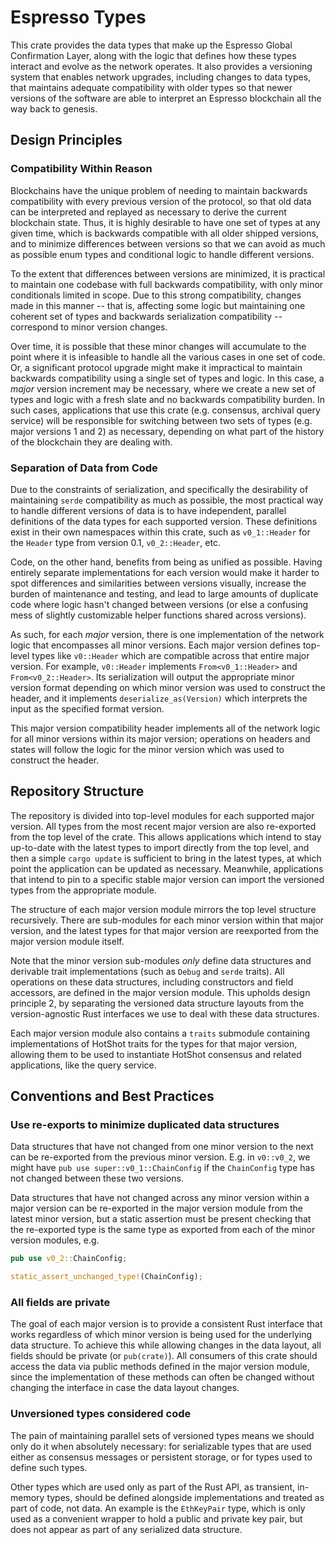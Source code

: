 # Espresso Types

This crate provides the data types that make up the Espresso Global Confirmation Layer, along with the logic that defines
how these types interact and evolve as the network operates. It also provides a versioning system that enables network
upgrades, including changes to data types, that maintains adequate compatibility with older types so that newer versions
of the software are able to interpret an Espresso blockchain all the way back to genesis.

## Design Principles

### Compatibility Within Reason

Blockchains have the unique problem of needing to maintain backwards compatibility with every previous version of the
protocol, so that old data can be interpreted and replayed as necessary to derive the current blockchain state. Thus, it
is highly desirable to have one set of types at any given time, which is backwards compatible with all older shipped
versions, and to minimize differences between versions so that we can avoid as much as possible enum types and
conditional logic to handle different versions.

To the extent that differences between versions are minimized, it is practical to maintain one codebase with full
backwards compatibility, with only minor conditionals limited in scope. Due to this strong compatibility, changes made
in this manner -- that is, affecting some logic but maintaining one coherent set of types and backwards serialization
compatibility -- correspond to minor version changes.

Over time, it is possible that these minor changes will accumulate to the point where it is infeasible to handle all the
various cases in one set of code. Or, a significant protocol upgrade might make it impractical to maintain backwards
compatibility using a single set of types and logic. In this case, a _major_ version increment may be necessary, where
we create a new set of types and logic with a fresh slate and no backwards compatibility burden. In such cases,
applications that use this crate (e.g. consensus, archival query service) will be responsible for switching between two
sets of types (e.g. major versions 1 and 2) as necessary, depending on what part of the history of the blockchain they
are dealing with.

### Separation of Data from Code

Due to the constraints of serialization, and specifically the desirability of maintaining `serde` compatibility as much
as possible, the most practical way to handle different versions of data is to have independent, parallel definitions of
the data types for each supported version. These definitions exist in their own namespaces within this crate, such as
`v0_1::Header` for the `Header` type from version 0.1, `v0_2::Header`, etc.

Code, on the other hand, benefits from being as unified as possible. Having entirely separate implementations for each
version would make it harder to spot differences and similarities between versions visually, increase the burden of
maintenance and testing, and lead to large amounts of duplicate code where logic hasn't changed between versions (or
else a confusing mess of slightly customizable helper functions shared across versions).

As such, for each _major_ version, there is one implementation of the network logic that encompasses all minor versions.
Each major version defines top-level types like `v0::Header` which are compatible across that entire major version. For
example, `v0::Header` implements `From<v0_1::Header>` and `From<v0_2::Header>`. Its serialization will output the
appropriate minor version format depending on which minor version was used to construct the header, and it implements
`deserialize_as(Version)` which interprets the input as the specified format version.

This major version compatibility header implements all of the network logic for all minor versions within its major
version; operations on headers and states will follow the logic for the minor version which was used to construct the
header.

## Repository Structure

The repository is divided into top-level modules for each supported major version. All types from the most recent major
version are also re-exported from the top level of the crate. This allows applications which intend to stay up-to-date
with the latest types to import directly from the top level, and then a simple `cargo update` is sufficient to bring in
the latest types, at which point the application can be updated as necessary. Meanwhile, applications that intend to pin
to a specific stable major version can import the versioned types from the appropriate module.

The structure of each major version module mirrors the top level structure recursively. There are sub-modules for each
minor version within that major version, and the latest types for that major version are reexported from the major
version module itself.

Note that the minor version sub-modules _only_ define data structures and derivable trait implementations (such as
`Debug` and `serde` traits). All operations on these data structures, including constructors and field accessors, are
defined in the major version module. This upholds design principle 2, by separating the versioned data structure layouts
from the version-agnostic Rust interfaces we use to deal with these data structures.

Each major version module also contains a `traits` submodule containing implementations of HotShot traits for the types
for that major version, allowing them to be used to instantiate HotShot consensus and related applications, like the
query service.

## Conventions and Best Practices

### Use re-exports to minimize duplicated data structures

Data structures that have not changed from one minor version to the next can be re-exported from the previous minor
version. E.g. in `v0::v0_2`, we might have `pub use super::v0_1::ChainConfig` if the `ChainConfig` type has not changed
between these two versions.

Data structures that have not changed across any minor version within a major version can be re-exported in the major
version module from the latest minor version, but a static assertion must be present checking that the re-exported type
is the same type as exported from each of the minor version modules, e.g.

```rust
pub use v0_2::ChainConfig;

static_assert_unchanged_type!(ChainConfig);
```

### All fields are private

The goal of each major version is to provide a consistent Rust interface that works regardless of which minor version is
being used for the underlying data structure. To achieve this while allowing changes in the data layout, all fields
should be private (or `pub(crate)`). All consumers of this crate should access the data via public methods defined in
the major version module, since the implementation of these methods can often be changed without changing the interface
in case the data layout changes.

### Unversioned types considered code

The pain of maintaining parallel sets of versioned types means we should only do it when absolutely necessary: for
serializable types that are used either as consensus messages or persistent storage, or for types used to define such
types.

Other types which are used only as part of the Rust API, as transient, in-memory types, should be defined alongside
implementations and treated as part of code, not data. An example is the `EthKeyPair` type, which is only used as a
convenient wrapper to hold a public and private key pair, but does not appear as part of any serialized data structure.
